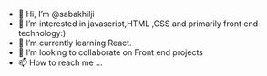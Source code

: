 - 👋 Hi, I’m @sabakhilji
- 👀 I’m interested in javascript,HTML ,CSS and primarily front end technology:)
- 🌱 I’m currently learning React.
- 💞️ I’m looking to collaborate on Front end projects
- 📫 How to reach me ...

<!---
sabakhilji/sabakhilji is a ✨ special ✨ repository because its `README.md` (this file) appears on your GitHub profile.
You can click the Preview link to take a look at your changes.


away for 3 days
--->
